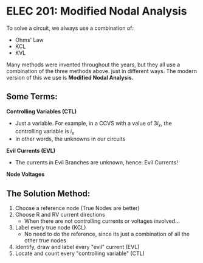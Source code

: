 # ELEC 201: Modified Nodal Analysis

To solve a circuit, we always use a combination of:
- Ohms' Law
- KCL
- KVL

Many methods were invented throughout the years, but they all use a combination of the three methods above. just in different ways. The modern version of this we use is **Modified Nodal Analysis.**

## Some Terms:

**Controlling Variables (CTL)**
- Just a variable. For example, in a CCVS with a value of $3i_x$, the controlling variable is $i_x$
- In other words, the unknowns in our circuits

**Evil Currents (EVL)**
- The currents in Evil Branches are unknown, hence: Evil Currents!

**Node Voltages**

## The Solution Method:

1. Choose a reference node (True Nodes are better)
2. Choose R and RV current directions
   - When there are not controlling currents or voltages involved...
3. Label every true node (KCL)
   - No need to do the reference, since its just a combination of all the other true nodes
4. Identify, draw and label every "evil" current (EVL)
5. Locate and count every "controlling variable" (CTL)